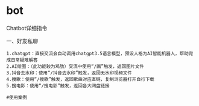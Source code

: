 # bot

Chatbot详细指令

  一、好友私聊
  
    1.chatgpt：直接交流会自动调用chatgpt3.5语言模型，预设人格为AI智能机器人，帮助完成日常疑难解答
    2.AI绘图：（此功能较为鸡肋）交流中使用“/画”触发，返回图片文件
    3.抖音去水印：使用“/抖音去水印”触发，返回无水印视频文件
    4.搜歌：使用“/搜歌”触发，返回歌曲对应直链，复制浏览器打开自行下载
    5.搜电影：使用“/搜电影”触发，返回各大网盘链接

    #使用案例
    
  
  

